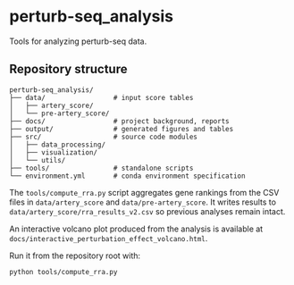 # perturb-seq_analysis
Tools for analyzing perturb-seq data.

## Repository structure

```
perturb-seq_analysis/
├── data/                 # input score tables
│   ├── artery_score/
│   └── pre-artery_score/
├── docs/                 # project background, reports
├── output/               # generated figures and tables
├── src/                  # source code modules
│   ├── data_processing/
│   ├── visualization/
│   └── utils/
├── tools/                # standalone scripts
└── environment.yml       # conda environment specification
```

The `tools/compute_rra.py` script aggregates gene rankings from the CSV files in
`data/artery_score` and `data/pre-artery_score`. It writes results to
`data/artery_score/rra_results_v2.csv` so previous analyses remain intact.

An interactive volcano plot produced from the analysis is available at
`docs/interactive_perturbation_effect_volcano.html`.

Run it from the repository root with:

```bash
python tools/compute_rra.py
```
